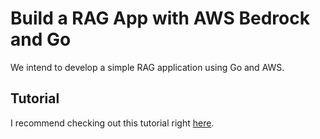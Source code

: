 # Build a RAG App with AWS Bedrock and Go

We intend to develop a simple RAG application using Go and AWS.


## Tutorial

I recommend checking out this tutorial right [here](https://www.jetbrains.com/guide/go/tutorials/simple_rag_with_go/).

